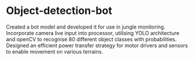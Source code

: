 # Object-detection-bot
Created a bot model and developed it for use in jungle monitoring.
Incorporate camera live input into processor, utilising YOLO architecture and openCV to recognise 80 different object classes with probabilities.
Designed an efficient power transfer strategy for motor drivers and sensors to enable movement on various terrains.
